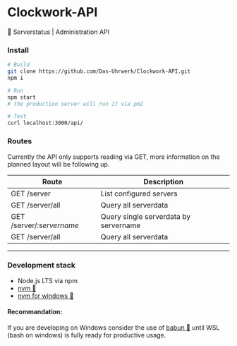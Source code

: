 # Clockwork-API
📶 Serverstatus | Administration API

### Install
```bash
# Build
git clone https://github.com/Das-Uhrwerk/Clockwork-API.git
npm i

# Run
npm start
# the production server will run it via pm2

# Test
curl localhost:3000/api/
```

### Routes

Currently the API only supports reading via GET, more information on the planned layout will be following up.

| Route | Description |
| --- | --- |
| GET /server | List configured servers |
| GET /server/all | Query all serverdata |
| GET /server/*:servername* | Query single serverdata by servername |
| GET /server/all | Query all serverdata |

___

### Development stack

-   Node.js LTS via npm
-   [nvm 🔗](https://github.com/creationix/nvm)
-   [nvm for windows 🔗](https://github.com/coreybutler/nvm-windows)

#### Recommandation:

If you are developing on Windows consider the use of [babun 🔗](http://babun.github.io/) until WSL (bash on windows) is fully ready for productive usage.
